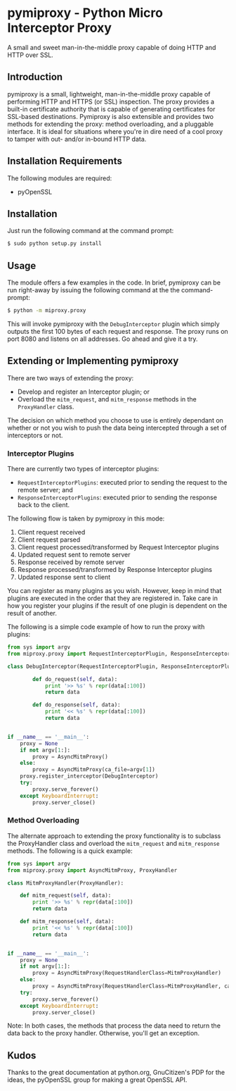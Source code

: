 # pymiproxy - Python Micro Interceptor Proxy

A small and sweet man-in-the-middle proxy capable of doing HTTP and HTTP over SSL.


## Introduction

pymiproxy is a small, lightweight, man-in-the-middle proxy capable of performing HTTP and HTTPS (or SSL) inspection. The
proxy provides a built-in certificate authority that is capable of generating certificates for SSL-based destinations.
Pymiproxy is also extensible and provides two methods for extending the proxy: method overloading, and a pluggable
interface. It is ideal for situations where you're in dire need of a cool proxy to tamper with out- and/or in-bound HTTP
data.

## Installation Requirements

The following modules are required:

- pyOpenSSL


## Installation

Just run the following command at the command prompt:

```bash
$ sudo python setup.py install
```

## Usage

The module offers a few examples in the code. In brief, pymiproxy can be run right-away by issuing the following command
at the the command-prompt:

```bash
$ python -m miproxy.proxy
```

This will invoke pymiproxy with the ```DebugInterceptor``` plugin which simply outputs the first 100 bytes of each request
and response. The proxy runs on port 8080 and listens on all addresses. Go ahead and give it a try.


## Extending or Implementing pymiproxy

There are two ways of extending the proxy:


- Develop and register an Interceptor plugin; or
- Overload the ```mitm_request```, and ```mitm_response``` methods in the ```ProxyHandler``` class.


The decision on which method you choose to use is entirely dependant on whether or not you wish to push the data being
intercepted through a set of interceptors or not.

### Interceptor Plugins

There are currently two types of interceptor plugins:

- ```RequestInterceptorPlugins```: executed prior to sending the request to the remote server; and
- ```ResponseInterceptorPlugins```: executed prior to sending the response back to the client.

The following flow is taken by pymiproxy in this mode:

1. Client request received
2. Client request parsed
3. Client request processed/transformed by Request Interceptor plugins
4. Updated request sent to remote server
5. Response received by remote server
6. Response processed/transformed by Response Interceptor plugins
7. Updated response sent to client

You can register as many plugins as you wish. However, keep in mind that plugins are executed in the order that they are
registered in. Take care in how you register your plugins if the result of one plugin is dependent on the result of
another.

The following is a simple code example of how to run the proxy with plugins:

```python
from sys import argv
from miproxy.proxy import RequestInterceptorPlugin, ResponseInterceptorPlugin, AsyncMitmProxy

class DebugInterceptor(RequestInterceptorPlugin, ResponseInterceptorPlugin):

        def do_request(self, data):
            print '>> %s' % repr(data[:100])
            return data

        def do_response(self, data):
            print '<< %s' % repr(data[:100])
            return data


if __name__ == '__main__':
    proxy = None
    if not argv[1:]:
        proxy = AsyncMitmProxy()
    else:
        proxy = AsyncMitmProxy(ca_file=argv[1])
    proxy.register_interceptor(DebugInterceptor)
    try:
        proxy.serve_forever()
    except KeyboardInterrupt:
        proxy.server_close()
```

### Method Overloading

The alternate approach to extending the proxy functionality is to subclass the ProxyHandler class and overload the
```mitm_request``` and ```mitm_response``` methods. The following is a quick example:

```python
from sys import argv
from miproxy.proxy import AsyncMitmProxy, ProxyHandler

class MitmProxyHandler(ProxyHandler):

    def mitm_request(self, data):
        print '>> %s' % repr(data[:100])
        return data

    def mitm_response(self, data):
        print '<< %s' % repr(data[:100])
        return data


if __name__ == '__main__':
    proxy = None
    if not argv[1:]:
        proxy = AsyncMitmProxy(RequestHandlerClass=MitmProxyHandler)
    else:
        proxy = AsyncMitmProxy(RequestHandlerClass=MitmProxyHandler, ca_file=argv[1])
    try:
        proxy.serve_forever()
    except KeyboardInterrupt:
        proxy.server_close()
```

Note: In both cases, the methods that process the data need to return the data back to the proxy handler. Otherwise,
you'll get an exception.

## Kudos

Thanks to the great documentation at python.org, GnuCitizen's PDP for the ideas, the pyOpenSSL group for making a great
OpenSSL API.

